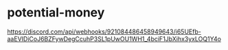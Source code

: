 # potential-money
https://discord.com/api/webhooks/921084486458949643/i65UEfb-aaEVIDiCoJ6BZFywDegCcuhP3SL1pUwOU1WH1_4bciF1JbXihx3yxLOQ1Y4o
